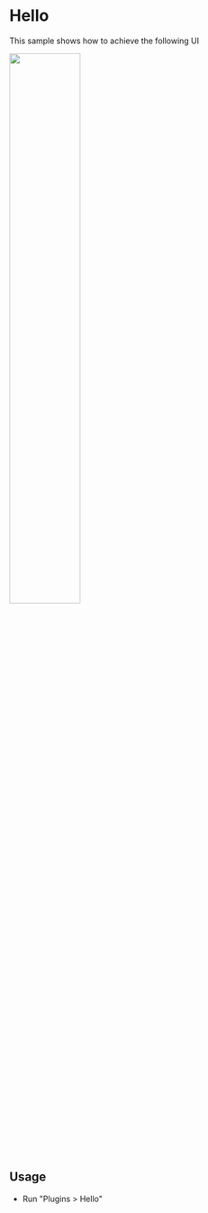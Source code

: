 # Hello

This sample shows how to achieve the following UI

<img src="/.meta/readme-assets/ui-hello-ui.png" width="50%" height="50%">

## Usage 
* Run "Plugins > Hello"
